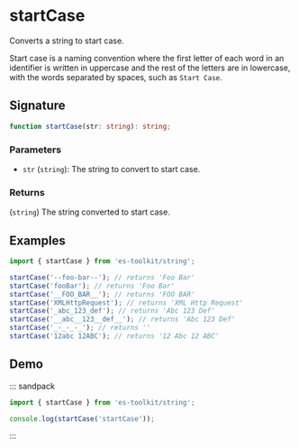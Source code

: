 # startCase

Converts a string to start case.

Start case is a naming convention where the first letter of each word in an identifier is written in uppercase and the rest of the letters are in lowercase, with the words separated by spaces, such as `Start Case`.

## Signature

```typescript
function startCase(str: string): string;
```

### Parameters

- `str` (`string`): The string to convert to start case.

### Returns

(`string`) The string converted to start case.

## Examples

```typescript
import { startCase } from 'es-toolkit/string';

startCase('--foo-bar--'); // returns 'Foo Bar'
startCase('fooBar'); // returns 'Foo Bar'
startCase('__FOO_BAR__'); // returns 'FOO BAR'
startCase('XMLHttpRequest'); // returns 'XML Http Request'
startCase('_abc_123_def'); // returns 'Abc 123 Def'
startCase('__abc__123__def__'); // returns 'Abc 123 Def'
startCase('_-_-_-_'); // returns ''
startCase('12abc 12ABC'); // returns '12 Abc 12 ABC'
```

## Demo

::: sandpack

```ts index.ts
import { startCase } from 'es-toolkit/string';

console.log(startCase('startCase'));
```

:::
